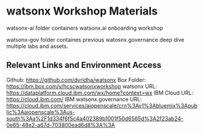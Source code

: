# watsonx Workshop Materials    

watsonx-ai folder containers watsonx.ai onboarding workshop

watsonx-gov folder containes previous watosnx.governance deep dive multiple labs and assets.

## Relevant Links and Environment Access

Github:  https://github.com/dvridha/watsonx
Box Folder: https://ibm.box.com/v/hcscwatsonxworkshop
watsonx URL:  https://dataplatform.cloud.ibm.com/wx/home?context=wx
IBM Cloud URL:  https://cloud.ibm.com/
IBM watsonx.governance URL: https://cloud.ibm.com/services/aiopenscale/crn%3Av1%3Abluemix%3Apublic%3Aaiopenscale%3Aus-south%3Aa%2F1d334f6f5c4a402389b1001f50d6565d%3A2f23ab24-0e65-48e2-a67d-703800ead6d8%3A%3A
